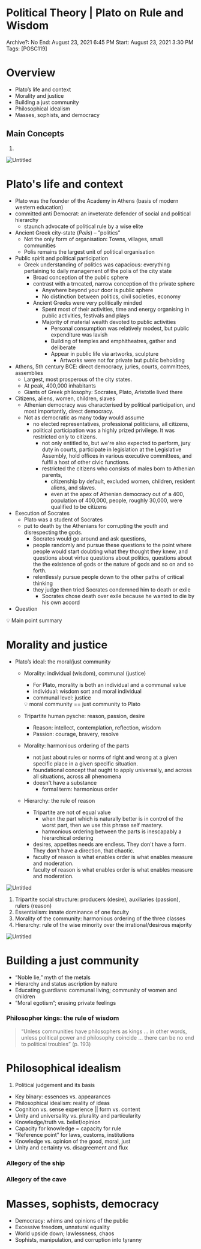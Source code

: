 # Political Theory | Plato on Rule and Wisdom

Archive?: No
End: August 23, 2021 6:45 PM
Start: August 23, 2021 3:30 PM
Tags: [POSC119]

# Overview

- Plato’s life and context
- Morality and justice
- Building a just community
- Philosophical idealism
- Masses, sophists, and democracy

## Main Concepts

1. 

![Untitled](Political%20%201c2bc/Untitled.png)

# Plato's life and context

- Plato was the founder of the Academy in Athens (basis of modern western education)
- committed anti Democrat: an inveterate defender of social and political hierarchy
    - staunch advocate of political rule by a wise elite
- Ancient Greek city-state (*Polis*) – ”politics”
    - Not the only form of organisation: Towns, villages, small communities
    - Polis remains the largest unit of political organisation
- Public spirit and political participation
    - Greek understanding of politics was capacious: everything pertaining to daily management of the polis of the city state
        - Broad conception of the public sphere
        - contrast with a trncated, narrow conception of the private sphere
            - Anywhere beyond your door is public sphere
            - No distinction between politics, civil societies, economy
        - Ancient Greeks were very politically minded
            - Spent most of their activities, time and energy organising in public activities, festivals and plays
            - Majority of material wealth devoted to public activities
                - Personal consumption was relatively modest, but public expenditure was lavish
                - Building of temples and emphitheatres, gather and deliberate
                - Appear in public life via artworks, sculpture
                    - Artworks were not for private but public beholding
- Athens, 5th century BCE: direct democracy, juries, courts, committees, assemblies
    - Largest, most prosperous of the city states.
    - At peak, 400,000 inhabitants
    - Giants of Greek philosophy: Socrates, Plato, Aristotle lived there
- Citizens, aliens, women, children, slaves
    - Athenian democracy was characterised by political participation, and most importantly, direct democracy.
    - Not as democratic as many today would assume
        - no elected representatives, professional politicians, all citizens,
        - political participation was a highly prized privilege. It was restricted only to citizens.
            - not only entitled to, but we're also expected to perform, jury duty in courts, participate in legislation at the Legislative Assembly, hold offices in various executive committees, and fulfil a host of other civic functions.
            - restricted the citizens who consists of males born to Athenian parents,
                - citizenship by default, excluded women, children, resident aliens, and slaves.
                - even at the apex of Athenian democracy out of a 400, population of 400,000, people, roughly 30,000, were qualified to be citizens
- Execution of Socrates
    - Plato was a student of Socrates
    - put to death by the Athenians for corrupting the youth and disrespecting the gods.
        - Socrates would go around and ask questions,
        - people randomly and pursue these questions to the point where people would start doubting what they thought they knew, and questions about virtue questions about politics, questions about the the existence of gods or the nature of gods and so on and so forth.
        - relentlessly pursue people down to the other paths of critical thinking
        - they judge then tried Socrates condemned him to death or exile
            - Socrates chose death over exile because he wanted to die by his own accord
- Question

<aside>
💡 Main point summary

</aside>

# Morality and justice

- Plato’s ideal: the moral/just community
    - Morality: individual (wisdom), communal (justice)
        - For Plato, morality is both an individual and a communal value
        - individual: wisdom sort and moral individual
        - communal level: justice
        
        <aside>
        💡 moral community == just community to Plato
        
        </aside>
        
    - Tripartite human pysche: reason, passion, desire
        - Reason: intellect, contemplation, reflection, wisdom
        - Passion: courage, bravery, resolve
    - Morality: harmonious ordering of the parts
        - not just about rules or norms of right and wrong at a given specific place in a given specific situation.
        - foundational concept that ought to apply universally, and across all situations, across all phenomena
        - doesn't have a substance
            - formal term: harmonious order
    - Hierarchy: the rule of reason
        - Tripartite are not of equal value
            - when the part which is naturally better is in control of the worst part, then we use this phrase self mastery.
            - harmonious ordering between the parts is inescapably a hierarchical ordering
        - desires, appetites needs are endless. They don't have a form. They don't have a direction, that chaotic.
        - faculty of reason is what enables order is what enables measure and moderation.
        - faculty of reason is what enables order is what enables measure and moderation.

![Untitled](Political%20%201c2bc/Untitled%201.png)

1. Tripartite social structure: producers (desire), auxiliaries (passion), rulers (reason)
2. Essentialism: innate dominance of one faculty
3. Morality of the community: harmonious ordering of the three classes
4. Hierarchy: rule of the wise minority over
the irrational/desirous majority

![Untitled](Political%20%201c2bc/Untitled%202.png)

# Building a just community

- “Noble lie,” myth of the metals
- Hierarchy and status ascription by nature
- Educating guardians: communal living; community of women and children
- ”Moral egotism”; erasing private feelings

### Philosopher kings: the rule of wisdom

> “Unless communities have philosophers as kings … in other words, unless political power and philosophy coincide ... there can be no end to political troubles” (p. 193)
> 

# Philosophical idealism

1. Political judgement and its basis
- Key binary: essences vs. appearances
- Philosophical idealism: reality of ideas
- Cognition vs. sense experience || form vs. content
- Unity and universality vs. plurality and particularity
- Knowledge/truth vs. belief/opinion
- Capacity for knowledge = capacity for rule
- “Reference point” for laws, customs, institutions
- Knowledge vs. opinion of the good, moral, just
- Unity and certainty vs. disagreement and flux

### Allegory of the ship

### Allegory of the cave

# Masses, sophists, democracy

- Democracy: whims and opinions of the public
- Excessive freedom, unnatural equality
- World upside down; lawlessness, chaos
- Sophists, manipulation, and corruption into tyranny